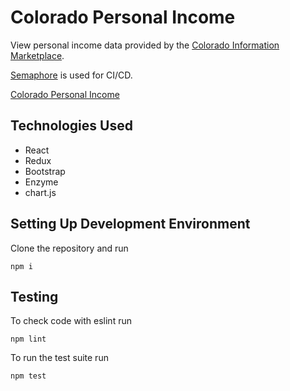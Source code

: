 # Colorado Personal Income

View personal income data provided by the [Colorado Information Marketplace](https://data.colorado.gov/Labor-Employment/Personal-Income-in-Colorado/2cpa-vbur).

[Semaphore](https://semaphoreci.com/) is used for CI/CD.

[Colorado Personal Income](http://co-income.herokuapp.com)

## Technologies Used

* React
* Redux
* Bootstrap
* Enzyme
* chart.js

## Setting Up Development Environment

Clone the repository and run
```
npm i
```

## Testing

To check code with eslint run
```
npm lint
```

To run the test suite run
```
npm test
```
